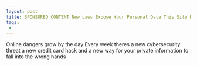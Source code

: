 ```yaml
---
layout: post
title: SPONSORED CONTENT New Laws Expose Your Personal Data This Site Reveals What People Can Find
tags:
 -
---
```

Online dangers grow by the day Every week theres a new cybersecurity threat a new credit card hack and a new way for your private information to fall into the wrong hands
